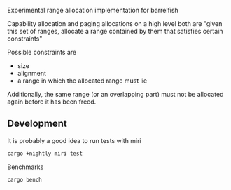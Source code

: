 Experimental range allocation implementation for barrelfish

Capability allocation and paging allocations on a high level both are "given this set of ranges, allocate a range contained by them that satisfies certain constraints"

Possible constraints are
- size
- alignment
- a range in which the allocated range must lie

Additionally, the same range (or an overlapping part) must not be allocated again before it has been freed.


## Development

It is probably a good idea to run tests with miri

```sh
cargo +nightly miri test
```


Benchmarks
```sh
cargo bench
```
